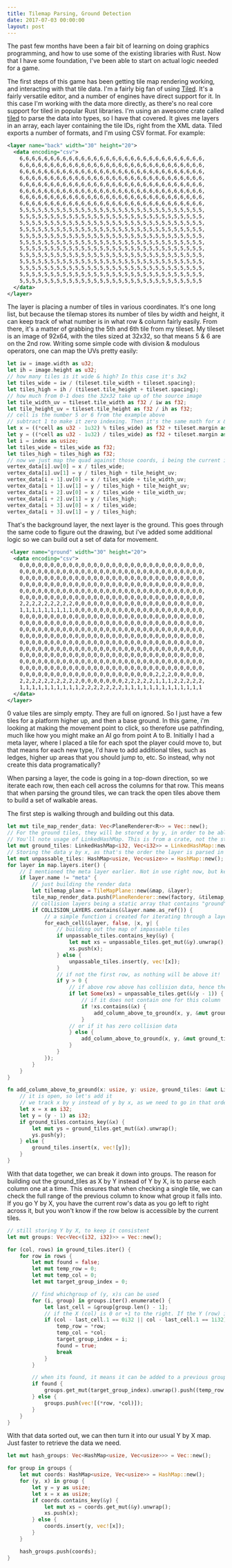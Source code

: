 ```yaml
---
title: Tilemap Parsing, Ground Detection
date: 2017-07-03 00:00:00
layout: post
---
```


The past few months have been a fair bit of learning on doing graphics programming, and how to use some of the existing libraries with Rust. Now that I have some foundation, I've been able to start on actual logic needed for a game.

The first steps of this game has been getting tile map rendering working, and interacting with that tile data. I'm a fairly big fan of using [Tiled](http://www.mapeditor.org/). It's a fairly versatile editor, and a number of engines have direct support for it. In this case I'm working with the data more directly, as there's no real core support for tiled in popular Rust libraries. I'm using an awesome crate called [tiled](https://crates.io/crates/tiled) to parse the data into types, so I have that covered. It gives me layers in an array, each layer containing the tile IDs, right from the XML data. Tiled exports a number of formats, and I'm using CSV format. For example:

```xml
<layer name="back" width="30" height="20">
  <data encoding="csv">
    6,6,6,6,6,6,6,6,6,6,6,6,6,6,6,6,6,6,6,6,6,6,6,6,6,6,6,6,6,6,
    6,6,6,6,6,6,6,6,6,6,6,6,6,6,6,6,6,6,6,6,6,6,6,6,6,6,6,6,6,6,
    6,6,6,6,6,6,6,6,6,6,6,6,6,6,6,6,6,6,6,6,6,6,6,6,6,6,6,6,6,6,
    6,6,6,6,6,6,6,6,6,6,6,6,6,6,6,6,6,6,6,6,6,6,6,6,6,6,6,6,6,6,
    6,6,6,6,6,6,6,6,6,6,6,6,6,6,6,6,6,6,6,6,6,6,6,6,6,6,6,6,6,6,
    6,6,6,6,6,6,6,6,6,6,6,6,6,6,6,6,6,6,6,6,6,6,6,6,6,6,6,6,6,6,
    6,6,6,6,6,6,6,6,6,6,6,6,6,6,6,6,6,6,6,6,6,6,6,6,6,6,6,6,6,6,
    6,6,6,6,6,6,6,6,6,6,6,6,6,6,6,6,6,6,6,6,6,6,6,6,6,6,6,6,6,6,
    5,5,5,5,5,5,5,5,5,5,5,5,5,5,5,5,5,5,5,5,5,5,5,5,5,5,5,5,5,5,
    5,5,5,5,5,5,5,5,5,5,5,5,5,5,5,5,5,5,5,5,5,5,5,5,5,5,5,5,5,5,
    5,5,5,5,5,5,5,5,5,5,5,5,5,5,5,5,5,5,5,5,5,5,5,5,5,5,5,5,5,5,
    5,5,5,5,5,5,5,5,5,5,5,5,5,5,5,5,5,5,5,5,5,5,5,5,5,5,5,5,5,5,
    5,5,5,5,5,5,5,5,5,5,5,5,5,5,5,5,5,5,5,5,5,5,5,5,5,5,5,5,5,5,
    5,5,5,5,5,5,5,5,5,5,5,5,5,5,5,5,5,5,5,5,5,5,5,5,5,5,5,5,5,5,
    5,5,5,5,5,5,5,5,5,5,5,5,5,5,5,5,5,5,5,5,5,5,5,5,5,5,5,5,5,5,
    5,5,5,5,5,5,5,5,5,5,5,5,5,5,5,5,5,5,5,5,5,5,5,5,5,5,5,5,5,5,
    5,5,5,5,5,5,5,5,5,5,5,5,5,5,5,5,5,5,5,5,5,5,5,5,5,5,5,5,5,5,
    5,5,5,5,5,5,5,5,5,5,5,5,5,5,5,5,5,5,5,5,5,5,5,5,5,5,5,5,5,5,
    5,5,5,5,5,5,5,5,5,5,5,5,5,5,5,5,5,5,5,5,5,5,5,5,5,5,5,5,5,5,
    5,5,5,5,5,5,5,5,5,5,5,5,5,5,5,5,5,5,5,5,5,5,5,5,5,5,5,5,5,5
  </data>
</layer>
 ```

The layer is placing a number of tiles in various coordinates. It's one long list, but because the tilemap stores its number of tiles by width and height, it can keep track of what number is in what row & column fairly easily. From there, it's a matter of grabbing the 5th and 6th tile from my tileset. My tileset is an image of 92x64, with the tiles sized at 32x32, so that means 5 & 6 are on the 2nd row. Writing some simple code with division & modulous operators, one can map the UVs pretty easily:

```rust
let iw = image.width as u32;
let ih = image.height as u32;
// how many tiles is it wide & high? In this case it's 3x2
let tiles_wide = iw / (tileset.tile_width + tileset.spacing);
let tiles_high = ih / (tileset.tile_height + tileset.spacing);
// how much from 0-1 does the 32x32 take up of the source image
let tile_width_uv = tileset.tile_width as f32 / iw as f32;
let tile_height_uv = tileset.tile_height as f32 / ih as f32;
// cell is the number 5 or 6 from the example above
// subtract 1 to make it zero indexing. Then it's the same math for x & y. Just use width vs height, and modulous vs division.
let x = ((*cell as u32 - 1u32) % tiles_wide) as f32 + tileset.margin as f32 / iw as f32;
let y = ((*cell as u32 - 1u32) / tiles_wide) as f32 + tileset.margin as f32 / ih as f32;
let i = index as usize;
let tiles_wide = tiles_wide as f32;
let tiles_high = tiles_high as f32;
// now we just map the quad against those coords, i being the current index for the quad
vertex_data[i].uv[0] = x / tiles_wide;
vertex_data[i].uv[1] = y / tiles_high + tile_height_uv;
vertex_data[i + 1].uv[0] = x / tiles_wide + tile_width_uv;
vertex_data[i + 1].uv[1] = y / tiles_high + tile_height_uv;
vertex_data[i + 2].uv[0] = x / tiles_wide + tile_width_uv;
vertex_data[i + 2].uv[1] = y / tiles_high;
vertex_data[i + 3].uv[0] = x / tiles_wide;
vertex_data[i + 3].uv[1] = y / tiles_high;
```

That's the background layer, the next layer is the ground. This goes through the same code to figure out the drawing, but i've added some additional logic so we can build out a set of data for movement.

```xml
 <layer name="ground" width="30" height="20">
  <data encoding="csv">
    0,0,0,0,0,0,0,0,0,0,0,0,0,0,0,0,0,0,0,0,0,0,0,0,0,0,0,0,0,0,
    0,0,0,0,0,0,0,0,0,0,0,0,0,0,0,0,0,0,0,0,0,0,0,0,0,0,0,0,0,0,
    0,0,0,0,0,0,0,0,0,0,0,0,0,0,0,0,0,0,0,0,0,0,0,0,0,0,0,0,0,0,
    0,0,0,0,0,0,0,0,0,0,0,0,0,0,0,0,0,0,0,0,0,0,0,0,0,0,0,0,0,0,
    0,0,0,0,0,0,0,0,0,0,0,0,0,0,0,0,0,0,0,0,0,0,0,0,0,0,0,0,0,0,
    0,0,0,0,0,0,0,0,0,0,0,0,0,0,0,0,0,0,0,0,0,0,0,0,0,0,0,0,0,0,
    2,2,2,2,2,2,2,2,2,0,0,0,0,0,0,0,0,0,0,0,0,0,0,0,0,0,0,0,0,0,
    1,1,1,1,1,1,1,1,1,0,0,0,0,0,0,0,0,0,0,0,0,0,0,0,0,0,0,0,0,0,
    0,0,0,0,0,0,0,0,0,0,0,0,0,0,0,0,0,0,0,0,0,0,0,0,0,0,0,0,0,0,
    0,0,0,0,0,0,0,0,0,0,0,0,0,0,0,0,0,0,0,0,0,0,0,0,0,0,0,0,0,0,
    0,0,0,0,0,0,0,0,0,0,0,0,0,0,0,0,0,0,0,0,0,0,0,0,0,0,0,0,0,0,
    0,0,0,0,0,0,0,0,0,0,0,0,0,0,0,0,0,0,0,0,0,0,0,0,0,0,0,0,0,0,
    0,0,0,0,0,0,0,0,0,0,0,0,0,0,0,0,0,0,0,0,0,0,0,0,0,0,0,0,0,0,
    0,0,0,0,0,0,0,0,0,0,0,0,0,0,0,0,0,0,0,0,0,0,0,0,0,0,0,0,0,0,
    0,0,0,0,0,0,0,0,0,0,0,0,0,0,0,0,0,0,0,0,0,0,0,0,0,0,0,0,0,0,
    0,0,0,0,0,0,0,0,0,0,0,0,0,0,0,0,0,0,0,0,0,0,0,0,0,0,0,0,0,0,
    0,0,0,0,0,0,0,0,0,0,0,0,0,0,0,0,0,0,0,0,0,0,0,0,0,0,0,0,0,0,
    0,0,0,0,0,0,0,0,0,0,0,0,0,0,0,0,0,0,0,0,0,0,2,2,2,0,0,0,0,0,
    2,2,2,2,2,2,2,2,2,2,0,0,0,0,0,0,0,2,2,2,2,2,1,1,1,2,2,2,2,2,
    1,1,1,1,1,1,1,1,1,1,2,2,2,2,2,2,2,1,1,1,1,1,1,1,1,1,1,1,1,1
  </data>
</layer>
```

0 value tiles are simply empty. They are full on ignored. So I just have a few tiles for a platform higher up, and then a base ground. In this game, i'm looking at making the movement point to click, so therefore use pathfinding, much like how you might make an AI go from point A to B. Initially I had a meta layer, where I placed a tile for each spot the player could move to, but that means for each new type, I'd have to add additional tiles, such as ledges, higher up areas that you should jump to, etc. So instead, why not create this data programatically?

When parsing a layer, the code is going in a top-down direction, so we iterate each row, then each cell across the columns for that row. This means that when parsing the ground tiles, we can track the open tiles above them to build a set of walkable areas.

The first step is walking through and building out this data.

```rust
let mut tile_map_render_data: Vec<PlaneRenderer<R>> = Vec::new();
// For the ground tiles, they will be stored x by y, in order to be able to group them. This is explained further down in this blog post.
// You'll note usage of LinkedHashMap. This is from a crate, not the standard library. It gives us an ordered map, so we can preserve the order we parse the ground tiles, and group them.
let mut ground_tiles: LinkedHashMap<i32, Vec<i32>> = LinkedHashMap::new();
// Storing the data y by x, as that's the order the layer is parsed in from a hierarchy perspective. Rows = y, cols = x
let mut unpassable_tiles: HashMap<usize, Vec<usize>> = HashMap::new();
for layer in map.layers.iter() {
    // I mentioned the meta layer earlier. Not in use right now, but keeping this around as it might come in handy still
    if layer.name != "meta" {
        // just building the render data
        let tilemap_plane = TileMapPlane::new(&map, &layer);
        tile_map_render_data.push(PlaneRenderer::new(factory, &tilemap_plane, tiles_texture, target));
        // collision layers being a static array that contains "ground"
        if COLLISION_LAYERS.contains(&layer.name.as_ref()) {
            // a simple function i created for iterating through a layer.
            for_each_cell(&layer, false, |x, y| {
                // building out the map of impassable tiles
                if unpassable_tiles.contains_key(&y) {
                    let mut xs = unpassable_tiles.get_mut(&y).unwrap();
                    xs.push(x);
                } else {
                    unpassable_tiles.insert(y, vec![x]);
                }
                // if not the first row, as nothing will be above it!
                if y > 0 {
                    // if above row above has collision data, hence the y - 1
                    if let Some(xs) = unpassable_tiles.get(&(y - 1)) {
                        // if it does not contain one for this column
                        if !xs.contains(&x) {
                            add_column_above_to_ground(x, y, &mut ground_tiles);
                        }
                    // or if it has zero collision data
                    } else {
                        add_column_above_to_ground(x, y, &mut ground_tiles);
                    }
                }
            });
        }
    }
}

fn add_column_above_to_ground(x: usize, y: usize, ground_tiles: &mut LinkedHashMap<i32, Vec<i32>>) {
    // it is open, so let's add it
    // we track x by y instead of y by x, as we need to go in that order for the tile grouping of grounds
    let x = x as i32;
    let y = (y - 1) as i32;
    if ground_tiles.contains_key(&x) {
        let mut ys = ground_tiles.get_mut(&x).unwrap();
        ys.push(y);
    } else {
        ground_tiles.insert(x, vec![y]);
    }
}
```

With that data together, we can break it down into groups. The reason for building out the ground_tiles as X by Y instead of Y by X, is to parse each column one at a time. This ensures that when checking a single tile, we can check the full range of the previous column to know what group it falls into. If you go Y by X, you have the current row's data as you go left to right across it, but you won't know if the row below is accessible by the current tiles.

```rust
// still storing Y by X, to keep it consistent
let mut groups: Vec<Vec<(i32, i32)>> = Vec::new();

for (col, rows) in ground_tiles.iter() {
    for row in rows {
        let mut found = false;
        let mut temp_row = 0;
        let mut temp_col = 0;
        let mut target_group_index = 0;

        // find whichgroup of (y, x)s can be used
        for (i, group) in groups.iter().enumerate() {
            let last_cell = &group[group.len() - 1];
            // if the X (col) is 0 or +1 to the right. If the Y (row) is between +1 and -1 from the last
            if (col - last_cell.1 == 0i32 || col - last_cell.1 == 1i32) && row - last_cell.0 < 2i32 && row - last_cell.0 > -2i32 {
                temp_row = *row;
                temp_col = *col;
                target_group_index = i;
                found = true;
                break
            }
        }

        // when its found, it means it can be added to a previous group, as it is within walkable range
        if found {
            groups.get_mut(target_group_index).unwrap().push((temp_row, temp_col));
        } else {
            groups.push(vec![(*row, *col)]);
        }
    }
}
```

With that data sorted out, we can then turn it into our usual Y by X map. Just faster to retrieve the data we need.

```rust
let mut hash_groups: Vec<HashMap<usize, Vec<usize>>> = Vec::new();

for group in groups {
    let mut coords: HashMap<usize, Vec<usize>> = HashMap::new();
    for (y, x) in group {
        let y = y as usize;
        let x = x as usize;
        if coords.contains_key(&y) {
            let mut xs = coords.get_mut(&y).unwrap();
            xs.push(x);
        } else {
            coords.insert(y, vec![x]);
        }
    }

    hash_groups.push(coords);
}
```
